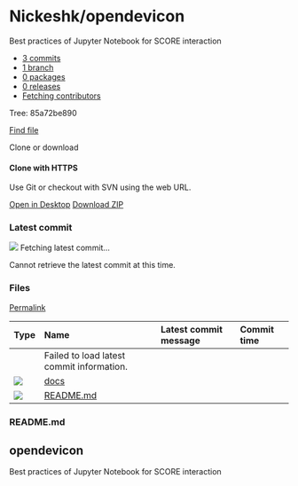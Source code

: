 # Nickeshk/opendevicon

 Best practices of Jupyter Notebook for SCORE interaction

*  [ 3 commits](https://github.com/Nickeshk/opendevicon/commits/85a72be8909d802e70b882fd5833386cb10ae991)
*  [ 1 branch](../nickeshk-opendevicon-5.md)
*  [ 0 packages](../nickeshk-opendevicon-6.md)
*  [ 0 releases](../nickeshk-opendevicon-7.md)
*  [ Fetching contributors](../graphs/nickeshk-opendevicon.md)

 Tree: 85a72be890

[Find file](https://github.com/Nickeshk/opendevicon/find/85a72be8909d802e70b882fd5833386cb10ae991)

 Clone or download

####  Clone with HTTPS 

 Use Git or checkout with SVN using the web URL.

[Open in Desktop](https://desktop.github.com/) [Download ZIP](https://github.com/Nickeshk/opendevicon/archive/85a72be8909d802e70b882fd5833386cb10ae991.zip)

### Latest commit

![](https://github.githubassets.com/images/spinners/octocat-spinner-32-EAF2F5.gif) Fetching latest commit…

 Cannot retrieve the latest commit at this time.

### Files <a id="files"></a>

 [Permalink](nickeshk-opendevicon.md)

| Type | Name | Latest commit message | Commit time |
| :--- | :--- | :--- | :--- |
|  | Failed to load latest commit information. |  |  |
| ![](https://github.githubassets.com/images/spinners/octocat-spinner-32.gif) |  [docs](https://github.com/Nickeshk/opendevicon/tree/85a72be8909d802e70b882fd5833386cb10ae991/docs) |  |  |
| ![](https://github.githubassets.com/images/spinners/octocat-spinner-32.gif) |  [README.md](https://github.com/Nickeshk/opendevicon/blob/85a72be8909d802e70b882fd5833386cb10ae991/README.md) |  |  |

### README.md

## opendevicon

Best practices of Jupyter Notebook for SCORE interaction

